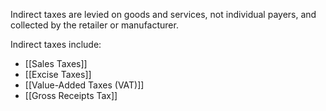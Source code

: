 Indirect taxes are levied on goods and services, not individual payers, and collected by the retailer or manufacturer.

Indirect taxes include:
- [[Sales Taxes]]
- [[Excise Taxes]]
- [[Value-Added Taxes (VAT)]]
- [[Gross Receipts Tax]]
